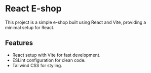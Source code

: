 # React E-shop

This project is a simple e-shop built using React and Vite, providing a minimal setup for React.

## Features
- React setup with Vite for fast development.
- ESLint configuration for clean code.
- Tailwind CSS for styling.
